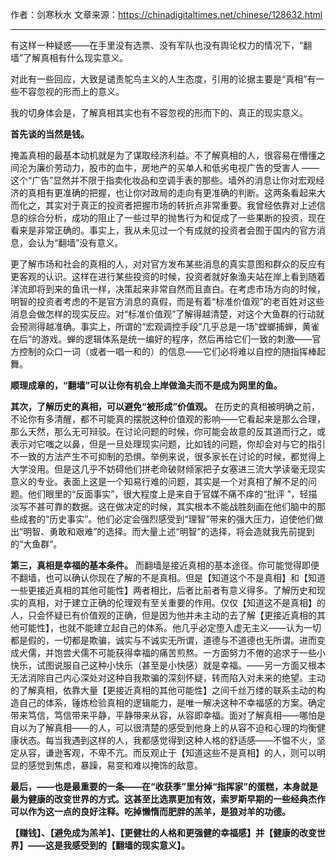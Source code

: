 作者：剑寒秋水 文章来源：https://chinadigitaltimes.net/chinese/128632.html

***

有这样一种疑惑——在手里没有选票、没有军队也没有舆论权力的情况下，“翻墙”了解真相有什么现实意义。

对此有一些回应，大致是谴责鸵鸟主义的人生态度，引用的论据主要是“真相”有一些不容忽视的形而上的意义。

我的切身体会是，了解真相其实也有不容忽视的形而下的、真正的现实意义。

**首先谈的当然是钱。**

掩盖真相的最基本动机就是为了谋取经济利益。不了解真相的人，很容易在懵懂之间沦为廉价劳动力，股市的血牛，房地产的买单人和低劣电视广告的受害人 ——这个“广告”显然并不限于指卖化妆品和空调手表的那些。墙外的消息让你对宏观经济的真相有更准确的把握，也让你对政局的走向有更准确的判断。这两条看起来大而化之，其实对于真正的投资者把握市场的转折点非常重要。我曾经依靠对上述信息的综合分析，成功的阻止了一些过早的抛售行为和促成了一些果断的投资，现在看来是非常正确的。事实上，我从未见过一个有成就的投资者会囿于国内的官方消息，会认为“翻墙”没有意义。

更了解市场和社会的真相的人，对对官方发布某些消息的真实意图和群众的反应有更客观的认识。这样在进行某些投资的时候，投资者就好象渔夫站在岸上看到随着洋流即将到来的鱼讯一样，决策起来非常自然而且直白。在考虑市场方向的时候，明智的投资者考虑的不是官方消息的真假，而是有着“标准价值观”的老百姓对这些消息会做怎样的现实反应。对“标准价值观”了解得越清楚，对这个大鱼群的行动就会预测得越准确。事实上，所谓的“宏观调控手段”几乎总是一场“螳螂捕蝉，黄雀在后”的游戏。蝉的逻辑体系是统一编好的程序，然后再给它们一致的刺激——官方控制的众口一词（或者一唱一和的）的信息——它们必将难以自控的随指挥棒起舞。

**顺理成章的，“翻墙”可以让你有机会上岸做渔夫而不是成为网里的鱼。**

**其次，了解历史的真相，可以避免“被形成”价值观。** 在历史的真相被明确之前，不论你有多清醒，都不可能真的摆脱这种价值观的影响——它看起来是那么合理，那么天然，那么无可辩驳。在讨论问题的时候，你可能会故意的反其道而行之，或表示对它嗤之以鼻，但是一旦处理现实问题，比如钱的问题，你却会对与它的指引不一致的方法产生不可抑制的恐惧。举例来说，很多家长在讨论的时候，都觉得上大学没用。但是这几乎不妨碍他们拼老命破财倾家把子女塞进三流大学读毫无现实意义的专业。表面上这是一个知易行难的问题，其实是一个对真相了解不足的问题。他们眼里的“反面事实”，很大程度上是来自于官媒不痛不痒的“批评 ”，轻描淡写不甚可靠的数据。这在做决定的时候，其实根本不能战胜刻画在他们脑中的那些成套的“历史事实”。他们必定会强烈感受到“理智”带来的强大压力，迫使他们做出“明智、勇敢和艰难”的选择。而大量上述“明智”的选择，将会造就我先前提到的“大鱼群”。

**第三，真相是幸福的基本条件。** 而翻墙是接近真相的基本途径。你可能觉得即便不翻墙，也可以确认你现在了解的不是真相。但是【知道这个不是真相】和【知道一些更接近真相的其他可能性】两者相比，后者比前者有意义得多。了解历史和现实的真相，对于建立正确的伦理观有至关重要的作用。仅仅【知道这不是真相】的人，只会怀疑已有价值观的正确，但是因为他并未主动的去了解【更接近真相的其他可能性】，也就不能建立起自己的体系。他几乎必定堕入虚无主义——认为一切都是假的，一切都是欺骗，诚实与不诚实无所谓，道德与不道德也无所谓。进而变成犬儒，并饱尝犬儒不可能获得幸福的痛苦煎熬。一方面努力不倦的追求于一些小快乐，试图说服自己这种小快乐（甚至是小快感）就是幸福。——另一方面又根本无法消除自己内心深处对这种自我欺骗的深刻怀疑，转而陷入对未来的绝望。主动的了解真相，依靠大量【更接近真相的其他可能性】之间千丝万缕的联系主动的构造自己的体系，锤炼检验真相的逻辑能力，是唯一解决这种不幸福感的方案。确定带来笃信，笃信带来平静，平静带来从容，从容即幸福。面对了解真相——哪怕是自以为了解真相——的人，可以很清楚的感受到他身上的从容不迫和心理的均衡健康状态。每当我遇到这样的人，我都感觉得到这种人格的舒适感——不愠不火，坚定从容，谦逊客观，不卑不亢。而反观止于【知道这些不是真相】的人，则可以明显的感觉到焦虑，暴躁，易变和难以掩饰的敌意。

**最后，——也是最重要的一条——在“收获季”里分掉“指挥家”的蛋糕，本身就是最为健康的改变世界的方式。这甚至比选票更加有效，索罗斯早期的一些经典杰作可以作为这一点的良好注释。吃掉懒惰而肥胖的羔羊，是狼对羊的功德。**

**【赚钱】、【避免成为羔羊】、【更健壮的人格和更强健的幸福感】并【健康的改变世界】——这是我感受到的【翻墙的现实意义】。**
